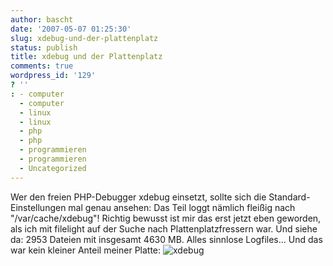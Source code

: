 ```yaml
---
author: bascht
date: '2007-05-07 01:25:30'
slug: xdebug-und-der-plattenplatz
status: publish
title: xdebug und der Plattenplatz
comments: true
wordpress_id: '129'
? ''
: - computer
  - computer
  - linux
  - linux
  - php
  - php
  - programmieren
  - programmieren
  - Uncategorized
---
```


Wer den freien PHP-Debugger xdebug einsetzt, sollte sich die
Standard-Einstellungen mal genau ansehen: Das Teil loggt nämlich
fleißig nach "/var/cache/xdebug"! Richtig bewusst ist mir das erst
jetzt eben geworden, als ich mit filelight auf der Suche nach
Plattenplatzfressern war. Und siehe da: 2953 Dateien mit insgesamt
4630 MB. Alles sinnlose Logfiles... Und das war kein kleiner Anteil
meiner Platte:
![xdebug](http://www.bascht.com/uploads/2007/05/xdebug.png)


